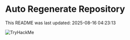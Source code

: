# Auto Regenerate Repository

This README was last updated: 2025-08-16 04:23:13

 ![TryHackMe](https://tryhackme.com/badge/533634)